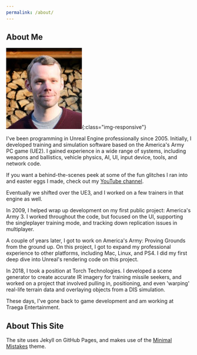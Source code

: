 ```yaml
---
permalink: /about/
---
```


## About Me

![Profile](/assets/ProfilePic.jpg){:class="img-responsive"}

I've been programming in Unreal Engine professionally since 2005. Initially, I developed training and simulation software based on the America's Army PC game (UE2). I gained experience in a wide range of systems, including weapons and ballistics, vehicle physics, AI, UI, input device, tools, and network code. 

If you want a behind-the-scenes peek at some of the fun glitches I ran into and easter eggs I made, check out my [YouTube channel](https://www.youtube.com/channel/UCIahXMamYcMh2QDTvlV9Kxg).

Eventually we shifted over the UE3, and I worked on a few trainers in that engine as well.

In 2009, I helped wrap up development on my first public project: America's Army 3. I worked throughout the code, but focused on the UI, supporting the singleplayer training mode, and tracking down replication issues in multiplayer. 

A couple of years later, I got to work on America's Army: Proving Grounds from the ground up. On this project, I got to expand my professional experience to other platforms, including Mac, Linux, and PS4. I did my first deep dive into Unreal's rendering code on this project.

In 2018, I took a position at Torch Technologies. I developed a scene generator to create accurate IR imagery for training missile seekers, and worked on a project that involved pulling in, positioning, and even 'warping' real-life terrain data and overlaying objects from a DIS simulation.

These days, I've gone back to game development and am working at Traega Entertainment.

## About This Site

The site uses Jekyll on GitHub Pages, and makes use of the [Minimal Mistakes](https://mmistakes.github.io/minimal-mistakes/) theme.